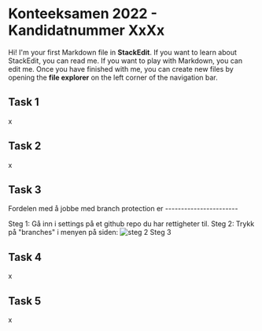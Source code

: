 # Konteeksamen 2022 - Kandidatnummer XxXx

Hi! I'm your first Markdown file in **StackEdit**. If you want to learn about StackEdit, you can read me. If you want to play with Markdown, you can edit me. Once you have finished with me, you can create new files by opening the **file explorer** on the left corner of the navigation bar.

## Task 1

x

## Task 2

x

## Task 3

Fordelen med å jobbe med branch protection er -----------------------

Steg 1: Gå inn i settings på et github repo du har rettigheter til.
Steg 2: Trykk på "branches" i menyen på siden:
![steg 2](https://imgur.com/a/tiRAi63)
Steg 3

## Task 4

x

## Task 5

x
